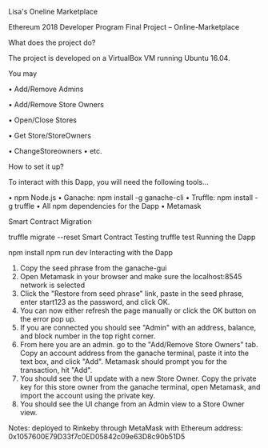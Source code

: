 Lisa's Oneline Marketplace

Ethereum 2018 Developer Program Final Project – Online-Marketplace

What does the project do?

The project is developed on a VirtualBox VM running Ubuntu 16.04.

You may

•	Add/Remove Admins

•	Add/Remove Store Owners

•	Open/Close Stores

•	Get Store/StoreOwners

•	ChangeStoreowners
•	etc.

How to set it up?

To interact with this Dapp, you will need the following tools...

•	npm    Node.js
•	Ganache:  npm install -g ganache-cli
•	Truffle:  npm install -g truffle
•	All npm dependencies for the Dapp
•	Metamask

Smart Contract Migration

truffle migrate --reset
Smart Contract Testing
truffle test 
Running the Dapp

npm install 
npm run dev
Interacting with the Dapp
1.	Copy the seed phrase from the ganache-gui
2.	Open Metamask in your browser and make sure the localhost:8545 network is selected
3.	Click the "Restore from seed phrase" link, paste in the seed phrase, enter start123 as the password, and click OK.
4.	You can now either refresh the page manually or click the OK button on the error pop up.
5.	If you are connected you should see "Admin" with an address, balance, and block number in the top right corner.
6.	From here you are an admin. go to the "Add/Remove Store Owners" tab. Copy an account address from the ganache terminal, paste it into the text box, and click "Add". Metamask should prompt you for the transaction, hit "Add".
7.	You should see the UI update with a new Store Owner. Copy the private key for this store owner from the ganache terminal, open Metamask, and import the account using the private key.
8.	You should see the UI change from an Admin view to a Store Owner view. 

Notes: deployed to Rinkeby through MetaMask with Ethereum address: 0x1057600E79D33f7c0ED05842c09e63D8c90b51D5

